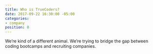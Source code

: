 ```yaml
---
title: Who is TrueCoders?
date: 2017-09-22 16:30:00 -05:00
categories:
- company
position: 0
---
```


We’re kind of a different animal. We’re trying to bridge the gap between coding bootcamps and recruiting companies.